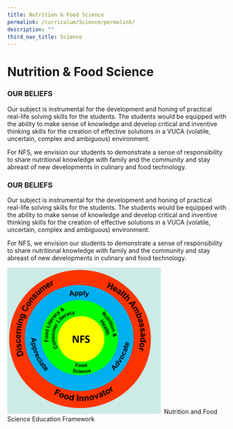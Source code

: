 ```yaml
---
title: Nutrition & Food Science
permalink: /curriculum/Science/permalink/
description: ""
third_nav_title: Science
---
```

# **Nutrition & Food Science**

### OUR BELIEFS

Our subject is instrumental for the development and honing of practical real-life solving skills for the students. The students would be equipped with the ability to make sense of knowledge and develop critical and inventive thinking skills for the creation of effective solutions in a VUCA (volatile, uncertain, complex and ambiguous) environment.

  
For NFS, we envision our students to demonstrate a sense of responsibility to share nutritional knowledge with family and the community and stay abreast of new developments in culinary and food technology. 

### OUR BELIEFS

Our subject is instrumental for the development and honing of practical real-life solving skills for the students. The students would be equipped with the ability to make sense of knowledge and develop critical and inventive thinking skills for the creation of effective solutions in a VUCA (volatile, uncertain, complex and ambiguous) environment.

For NFS, we envision our students to demonstrate a sense of responsibility to share nutritional knowledge with family and the community and stay abreast of new developments in culinary and food technology.

<img src="/images/NFS1.png" 
     style="width:70%">
 Nutrition and Food Science Education Framework
 
 